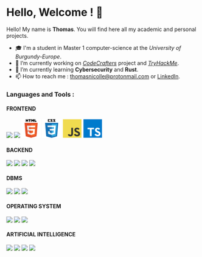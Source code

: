 # Hello, Welcome ! 👋

Hello! My name is **Thomas**. You will find here all my academic and personal projects.

- 🎓 I'm a student in Master 1 computer-science at the *University of Burgundy-Europe*.
- 🔭 I’m currently working on [*CodeCrafters*](https://app.codecrafters.io) project and [*TryHackMe*](https://tryhackme.com/).
- 🌱 I’m currently learning **Cybersecurity** and **Rust**.
- 📫 How to reach me : thomasnicolle@protonmail.com or [LinkedIn](https://www.linkedin.com/in/thomas-nicolle-839478195/).

### Languages and Tools :

#### FRONTEND

<span>
  <a href='https://react.dev/'><img src='https://upload.wikimedia.org/wikipedia/commons/thumb/a/a7/React-icon.svg/1150px-React-icon.svg.png' width='50'></a>
  <a href='https://angular.dev/'><img src='https://devtobecurious.fr/imgs/training-courses/angular-advanced.png' width='50'></a>
  <a href='https://html.spec.whatwg.org/multipage/'><img src='https://raw.githubusercontent.com/devicons/devicon/master/icons/html5/html5-original-wordmark.svg' width='50'></a>
  <a href='https://www.w3.org/Style/CSS/'><img src='https://raw.githubusercontent.com/devicons/devicon/master/icons/css3/css3-original-wordmark.svg' width='50'></a>
  <a href='https://developer.mozilla.org/fr/docs/Web/JavaScript'><img src='https://raw.githubusercontent.com/devicons/devicon/master/icons/javascript/javascript-original.svg' width='50'></a>
  <a href='https://www.typescriptlang.org/'><img src='https://raw.githubusercontent.com/devicons/devicon/master/icons/typescript/typescript-original.svg' width='50'></a>
</span>

#### BACKEND

<span>
  <a href='https://www.c-language.org/'><img src='https://upload.wikimedia.org/wikipedia/commons/1/19/C_Logo.png' width='50'></a>
  <a href='https://isocpp.org/'><img src='https://upload.wikimedia.org/wikipedia/commons/thumb/1/18/ISO_C%2B%2B_Logo.svg/1822px-ISO_C%2B%2B_Logo.svg.png' width='50'></a>
  <a href='https://www.java.com/'><img src='https://img.icons8.com/color/512/java-coffee-cup-logo.png' width='50'></a>
  <a href='https://symfony.com/'><img src='https://avatars.githubusercontent.com/u/143937?s=280&v=4' width='50'></a>
</span>

#### DBMS

<span>
  <a href='https://www.oracle.com/database/'><img src='https://m.media-amazon.com/images/I/41QodfboFdL.png' width='50'></a>
  <a href='https://www.mongodb.com/'><img src='https://cdn.iconscout.com/icon/free/png-256/free-mongodb-5-1175140.png' width='50'></a>
  <a href='https://www.postgresql.org/'><img src='https://upload.wikimedia.org/wikipedia/commons/2/29/Postgresql_elephant.svg' width='50'></a>
</span>

#### OPERATING SYSTEM

<span>
  <a href='https://ubuntu.com/'><img src='https://cdn.iconscout.com/icon/free/png-256/free-ubuntu-17-1175077.png?f=webp' width='50'></a>
  <a href='https://www.debian.org/'><img src='https://upload.wikimedia.org/wikipedia/commons/0/04/Debian_logo.png' width='50'></a>
  <a href='https://fedoraproject.org/'><img src='https://upload.wikimedia.org/wikipedia/commons/thumb/4/41/Fedora_icon_%282021%29.svg/2089px-Fedora_icon_%282021%29.svg.png' width='50'></a>
</span>

#### ARTIFICIAL INTELLIGENCE

<span>
  <a href='https://www.python.org/'><img src='https://upload.wikimedia.org/wikipedia/commons/thumb/c/c3/Python-logo-notext.svg/1869px-Python-logo-notext.svg.png' width='50'></a>
  <a href='https://www.tensorflow.org/'><img src='https://upload.wikimedia.org/wikipedia/commons/thumb/2/2d/Tensorflow_logo.svg/449px-Tensorflow_logo.svg.png' width='50'></a>
  <a href='https://pytorch.org/'><img src='https://blog.christianperone.com/wp-content/uploads/2018/10/pytorch-logo.png' width='50'></a>
  <a href='https://pandas.pydata.org/'><img src='https://img.icons8.com/?size=512&id=xSkewUSqtErH&format=png' width='50'></a>
</span>


